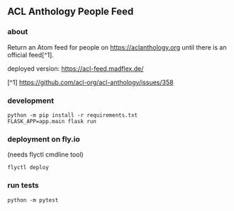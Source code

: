## ACL Anthology People Feed

### about

Return an Atom feed for people on https://aclanthology.org until there is an official feed[^1].

deployed version: https://acl-feed.madflex.de/

[^1] https://github.com/acl-org/acl-anthology/issues/358

### development

```
python -m pip install -r requirements.txt
FLASK_APP=app.main flask run
```


### deployment on fly.io

(needs flyctl cmdline tool)

```
flyctl deploy
```


### run tests

```
python -m pytest
```

